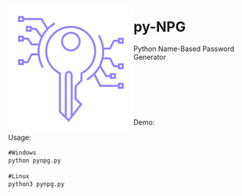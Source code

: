 
<img align='left' src='icon.png'></img>
# py-NPG
Python Name-Based Password Generator
</br></br></br></br></br></br></br>

Demo:

Usage:
```
#Windows
python pynpg.py

#Linux
python3 pynpg.py
```

